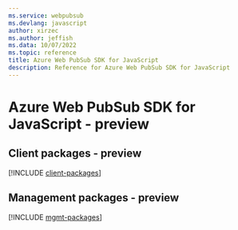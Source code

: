 ```yaml
---
ms.service: webpubsub
ms.devlang: javascript
author: xirzec
ms.author: jeffish
ms.data: 10/07/2022
ms.topic: reference
title: Azure Web PubSub SDK for JavaScript
description: Reference for Azure Web PubSub SDK for JavaScript
---
```

# Azure Web PubSub SDK for JavaScript - preview

## Client packages - preview
[!INCLUDE [client-packages](web-pubsub-client-index.md)]
## Management packages - preview
[!INCLUDE [mgmt-packages](web-pubsub-mgmt-index.md)]